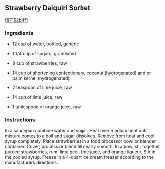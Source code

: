 ## Strawberry Daiquiri Sorbet

[f87152b4f1](http://www.food.com/recipe/strawberry-daiquiri-sorbet-121966)

### Ingredients

 - 12 cup of water, bottled, generic

 - 1 1/4 cup of sugars, granulated

 - 8 cup of strawberries, raw

 - 14 cup of shortening confectionery, coconut (hydrogenated) and or palm kernel (hydrogenated)

 - 2 teaspoon of lime juice, raw

 - 14 cup of lime juice, raw

 - 1 tablespoon of orange juice, raw

### Instructions

In a saucepan combine water and sugar. Heat over medium heat until mixture comes to a boil and sugar dissolves. Remove from heat and cool syrup completely. Place strawberries in a food processor bowl or blender container. Cover; process or blend till nearly smooth. In a bowl stir together pureed strawberries, rum, lime peel, lime juice, and orange liqueur. Stir in the cooled syrup. Freeze in a 4-quart ice cream freezer according to the manufacturers directions.